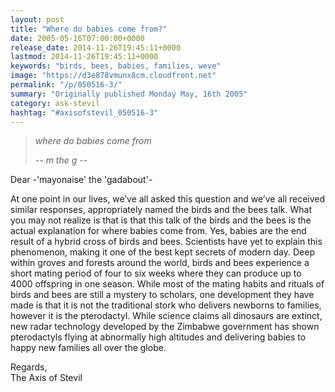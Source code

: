 ```yaml
---
layout: post
title: "Where do babies come from?"
date: 2005-05-16T07:00:00+0000
release_date: 2014-11-26T19:45:11+0000
lastmod: 2014-11-26T19:45:11+0000
keywords: "birds, bees, babies, families, weve"
image: "https://d3e878vmunx8cm.cloudfront.net"
permalink: "/p/050516-3/"
summary: "Originally published Monday May, 16th 2005"
category: ask-stevil
hashtag: "#axisofstevil_050516-3"
---
```


> *where do babies come from*
> 
> *\-- m the g --*

Dear -'mayonaise' the 'gadabout'-

At one point in our lives, we’ve all asked this question and we’ve all received similar responses, appropriately named the birds and the bees talk. What you may not realize is that is that this talk of the birds and the bees is the actual explanation for where babies come from. Yes, babies are the end result of a hybrid cross of birds and bees. Scientists have yet to explain this phenomenon, making it one of the best kept secrets of modern day. Deep within groves and forests around the world, birds and bees experience a short mating period of four to six weeks where they can produce up to 4000 offspring in one season. While most of the mating habits and rituals of birds and bees are still a mystery to scholars, one development they have made is that it is not the traditional stork who delivers newborns to families, however it is the pterodactyl. While science claims all dinosaurs are extinct, new radar technology developed by the Zimbabwe government has shown pterodactyls flying at abnormally high altitudes and delivering babies to happy new families all over the globe.

Regards,  
The Axis of Stevil

